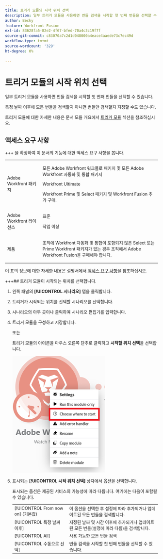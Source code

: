 ```yaml
---
title: 트리거 모듈의 시작 위치 선택
description: 일부 트리거 모듈을 사용하면 번들 검색을 시작할 첫 번째 번들을 선택할 수 있습니다.
author: Becky
feature: Workfront Fusion
exl-id: 83628fa5-82e2-4f67-bfed-70a4c3c19f7f
source-git-commit: c83070a7c2d1d048000a4eace4aaede73c7ec49d
workflow-type: tm+mt
source-wordcount: '329'
ht-degree: 0%

---
```


# 트리거 모듈의 시작 위치 선택

일부 트리거 모듈을 사용하면 번들 검색을 시작할 첫 번째 번들을 선택할 수 있습니다.

특정 날짜 이후에 모든 번들을 검색할지 아니면 번들만 검색할지 지정할 수도 있습니다.

트리거 모듈에 대한 자세한 내용은 문서 모듈 개요에서 [트리거 모듈](/help/workfront-fusion/get-started-with-fusion/understand-fusion/module-overview.md#trigger-modules) 섹션을 참조하십시오.

## 액세스 요구 사항

+++ 을 확장하여 이 문서의 기능에 대한 액세스 요구 사항을 봅니다.

<table style="table-layout:auto">
 <col> 
 <col> 
 <tbody> 
  <tr> 
   <td role="rowheader">Adobe Workfront 패키지</td> 
   <td> <p>모든 Adobe Workfront 워크플로 패키지 및 모든 Adobe Workfront 자동화 및 통합 패키지</p><p>Workfront Ultimate</p><p>Workfront Prime 및 Select 패키지 및 Workfront Fusion 추가 구매.</p> </td> 
  </tr> 
  <tr data-mc-conditions=""> 
   <td role="rowheader">Adobe Workfront 라이선스</td> 
   <td> <p>표준</p><p>작업 이상</p> </td> 
  </tr> 
  <tr> 
   <td role="rowheader">제품</td> 
   <td>
   <p>조직에 Workfront 자동화 및 통합이 포함되지 않은 Select 또는 Prime Workfront 패키지가 있는 경우 조직에서 Adobe Workfront Fusion을 구매해야 합니다.</li></ul>
   </td> 
  </tr>
 </tbody> 
</table>

이 표의 정보에 대한 자세한 내용은 설명서에서 [액세스 요구 사항](/help/workfront-fusion/references/licenses-and-roles/access-level-requirements-in-documentation.md)을 참조하십시오.

+++## 트리거 모듈이 시작되는 위치를 선택합니다.

1. 왼쪽 패널의 **[!UICONTROL 시나리오]** 탭을 클릭합니다.
1. 트리거가 시작되는 위치를 선택할 시나리오를 선택합니다.
1. 시나리오의 아무 곳이나 클릭하여 시나리오 편집기를 입력합니다.
1. 트리거 모듈을 구성하고 저장합니다.

   또는

   트리거 모듈의 아이콘을 마우스 오른쪽 단추로 클릭하고 **시작할 위치 선택**&#x200B;을 선택합니다.

   ![시작할 위치 선택](assets/choose-where-to-start.png)

1. 표시되는 **[!UICONTROL 시작 위치 선택]** 상자에서 옵션을 선택합니다.

   표시되는 옵션은 제공된 서비스의 가능성에 따라 다릅니다. 여기에는 다음이 포함될 수 있습니다.

   <table style="table-layout:auto">
    <col> 
    <col> 
    <tbody>
    <tr>
    <td>[!UICONTROL From now on] (기본값)</td>
    <td>이 옵션을 선택한 후 설정에 따라 추가되거나 업데이트된 모든 번들을 검색합니다.</td>
    </tr>
     <tr>
    <td>[!UICONTROL 특정 날짜 이후]</td>
    <td>지정된 날짜 및 시간 이후에 추가되거나 업데이트된 모든 번들(설정에 따라 다름)을 검색합니다.</td>
      </tr>
      <tr>
    <td>[!UICONTROL All]</td>
    <td>사용 가능한 모든 번들 검색</td>
     </tr>
      <tr>
    <td>[!UICONTROL 수동으로 선택]</td>
    <td>번들 검색을 시작할 첫 번째 번들을 선택할 수 있습니다.</td>
     </tr>
     </tbody>
   </table>
